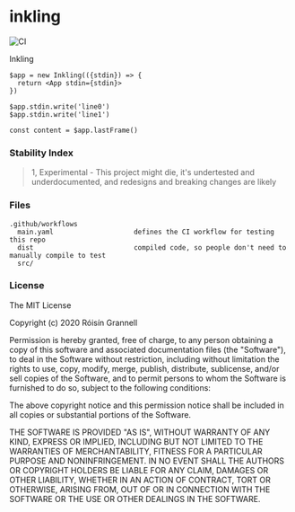 
# inkling

![CI](https://github.com/rgrannell1/inkling/workflows/CI/badge.svg)

Inkling

```tsx
$app = new Inkling(({stdin}) => {
  return <App stdin={stdin}>
})

$app.stdin.write('line0')
$app.stdin.write('line1')

const content = $app.lastFrame()
```

### Stability Index

> 1, Experimental - This project might die, it's undertested and underdocumented, and redesigns and breaking changes are likely

### Files

```
.github/workflows
  main.yaml                    defines the CI workflow for testing this repo
  dist                         compiled code, so people don't need to manually compile to test
  src/
```

### License

The MIT License

Copyright (c) 2020 Róisín Grannell

Permission is hereby granted, free of charge, to any person obtaining a copy of this software and associated documentation files (the "Software"), to deal in the Software without restriction, including without limitation the rights to use, copy, modify, merge, publish, distribute, sublicense, and/or sell copies of the Software, and to permit persons to whom the Software is furnished to do so, subject to the following conditions:

The above copyright notice and this permission notice shall be included in all copies or substantial portions of the Software.

THE SOFTWARE IS PROVIDED "AS IS", WITHOUT WARRANTY OF ANY KIND, EXPRESS OR IMPLIED, INCLUDING BUT NOT LIMITED TO THE WARRANTIES OF MERCHANTABILITY, FITNESS FOR A PARTICULAR PURPOSE AND NONINFRINGEMENT. IN NO EVENT SHALL THE AUTHORS OR COPYRIGHT HOLDERS BE LIABLE FOR ANY CLAIM, DAMAGES OR OTHER LIABILITY, WHETHER IN AN ACTION OF CONTRACT, TORT OR OTHERWISE, ARISING FROM, OUT OF OR IN CONNECTION WITH THE SOFTWARE OR THE USE OR OTHER DEALINGS IN THE SOFTWARE.
